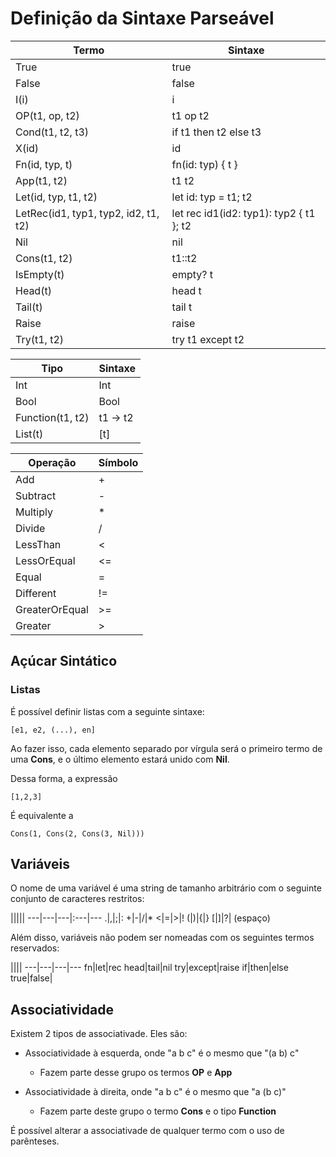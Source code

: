 # Definição da Sintaxe Parseável

Termo|Sintaxe
---|---
True|true
False|false
I(i)|i
OP(t1, op, t2)|t1 op t2
Cond(t1, t2, t3)|if t1 then t2 else t3
X(id)|id
Fn(id, typ, t)|fn(id: typ) { t }
App(t1, t2)|t1 t2
Let(id, typ, t1, t2)|let id: typ = t1; t2
LetRec(id1, typ1, typ2, id2, t1, t2)|let rec id1(id2: typ1): typ2 { t1 }; t2
Nil|nil
Cons(t1, t2)|t1::t2
IsEmpty(t)|empty? t
Head(t)|head t
Tail(t)|tail t
Raise|raise
Try(t1, t2)|try t1 except t2

Tipo|Sintaxe
---|---
Int|Int
Bool|Bool
Function(t1, t2)|t1 -> t2
List(t)|[t]

Operação|Símbolo
---|---
Add|+
Subtract|-
Multiply|*
Divide|/
LessThan|<
LessOrEqual|<=
Equal|=
Different|!=
GreaterOrEqual|>=
Greater|>

## Açúcar Sintático

### Listas

É possível definir listas com a seguinte sintaxe:

	[e1, e2, (...), en]

Ao fazer isso, cada elemento separado por vírgula será o primeiro termo de uma **Cons**, e o último elemento estará unido com **Nil**. 

Dessa forma, a expressão 
	
    [1,2,3]
    
É equivalente a

	Cons(1, Cons(2, Cons(3, Nil)))

## Variáveis

O nome de uma variável é uma string de tamanho arbitrário com o seguinte conjunto de caracteres restritos:

|||||
---|---|---|:---|---
.|,|;|:
+|-|/|*
<|=|>|!
(|)|{|}
[|]|?| (espaço)

Além disso, variáveis não podem ser nomeadas com os seguintes termos reservados:

||||
---|---|---|---
fn|let|rec
head|tail|nil
try|except|raise
if|then|else
true|false|

## Associatividade

Existem 2 tipos de associativade. Eles são:

- Associatividade à esquerda, onde "a b c" é o mesmo que "(a b) c"
	- Fazem parte desse grupo os termos **OP** e **App**

- Associatividade à direita, onde "a b c" é o mesmo que "a (b c)"
	- Fazem parte deste grupo o termo **Cons** e o tipo **Function**

É possível alterar a associativade de qualquer termo com o uso de parênteses.

